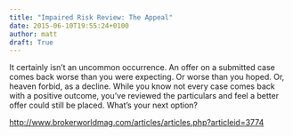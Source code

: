 ```yaml
---
title: "Impaired Risk Review: The Appeal"
date: 2015-06-10T19:55:24+0100
author: matt
draft: True
---
```

It certainly isn’t an uncommon occurrence. An offer on a submitted case comes back worse than you were expecting. Or worse than you hoped. Or, heaven forbid, as a decline. While you know not every case comes back with a positive outcome, you’ve reviewed the particulars and feel a better offer could still be placed. What’s your next option?

http://www.brokerworldmag.com/articles/articles.php?articleid=3774
